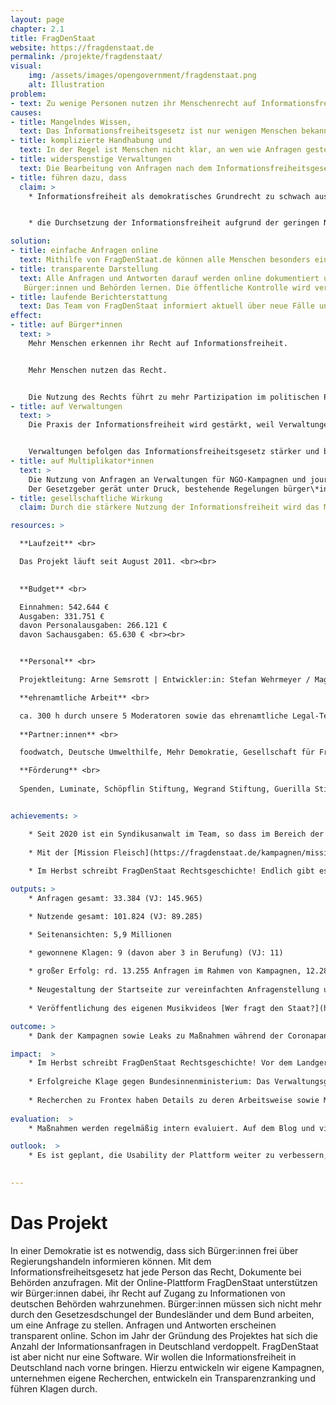 ```yaml
---
layout: page
chapter: 2.1
title: FragDenStaat
website: https://fragdenstaat.de
permalink: /projekte/fragdenstaat/
visual:
    img: /assets/images/opengovernment/fragdenstaat.png
    alt: Illustration
problem:
- text: Zu wenige Personen nutzen ihr Menschenrecht auf Informationsfreiheit. Wenn Menschenrechte nicht genutzt werden, können sie schneller wieder abgeschafft werden.
causes:
- title: Mangelndes Wissen,
  text: Das Informationsfreiheitsgesetz ist nur wenigen Menschen bekannt.
- title: komplizierte Handhabung und
  text: In der Regel ist Menschen nicht klar, an wen wie Anfragen gestellt werden können und welche Rahmenbedingungen dafür gelten.
- title: widerspenstige Verwaltungen
  text: Die Bearbeitung von Anfragen nach dem Informationsfreiheitsgesetz ist weitgehend unbeliebt. Viele Behörden blockieren aktiv den Zugang zu Informationen.
- title: führen dazu, dass
  claim: >
    * Informationsfreiheit als demokratisches Grundrecht zu schwach ausgeprägt ist.


    * die Durchsetzung der Informationsfreiheit aufgrund der geringen Nutzung zu schwierig ist

solution:
- title: einfache Anfragen online
  text: Mithilfe von FragDenStaat.de können alle Menschen besonders einfach Anfragen an Behörden stellen. Der Ansatz ist niedrigschwellig, zusätzliche Tools gibt es für Journalist\*innen und NGOs.
- title: transparente Darstellung
  text: Alle Anfragen und Antworten darauf werden online dokumentiert und zeigen die Praxis der Informationsfreiheit in Deutschland. Davon können  
   Bürger:innen und Behörden lernen. Die öffentliche Kontrolle wird verstärkt.
- title: laufende Berichterstattung
  text: Das Team von FragDenStaat informiert aktuell über neue Fälle und Klagen und zeigt Erfolge und Probleme der Informationsfreiheit auf.
effect:
- title: auf Bürger*innen
  text: >
    Mehr Menschen erkennen ihr Recht auf Informationsfreiheit.


    Mehr Menschen nutzen das Recht.


    Die Nutzung des Rechts führt zu mehr Partizipation im politischen Prozess.
- title: auf Verwaltungen
  text: >
    Die Praxis der Informationsfreiheit wird gestärkt, weil Verwaltungen anhand der Fälle Informationsfreiheit besser verstehen.


    Verwaltungen befolgen das Informationsfreiheitsgesetz stärker und bei den Mitarbeiter\*innen wird die Akteptanz für Informationsfreiheit gestärkt.
- title: auf Multiplikator*innen
  text: >
    Die Nutzung von Anfragen an Verwaltungen für NGO-Kampagnen und journalistische Projekte wird erhöht.
    Der Gesetzgeber gerät unter Druck, bestehende Regelungen bürger\*innenfreundlicher zu gestalten.
- title: gesellschaftliche Wirkung
  claim: Durch die stärkere Nutzung der Informationsfreiheit wird das Menschenrecht gestärkt.

resources: >

  **Laufzeit** <br>

  Das Projekt läuft seit August 2011. <br><br>
  

  **Budget** <br>

  Einnahmen: 542.644 € 
  Ausgaben: 331.751 €
  davon Personalausgaben: 266.121 €
  davon Sachausgaben: 65.630 € <br><br>


  **Personal** <br>

  Projektleitung: Arne Semsrott | Entwickler:in: Stefan Wehrmeyer / Magdalena Noffke | Frontend-Developer: Gregor Weichbrodt | Studentische Hilfskraft & Campaignerin: Lea Pfau | Projektmanagerin: Judith Doleschal | Head of Legal: Phillip Hofmann | Rechtsreferendarin: Layla Ansari / Carina Kremmling | Bundesfreiwilligendienstleistender: Max Kronmüller <br><br>

  **ehrenamtliche Arbeit** <br>

  ca. 300 h durch unsere 5 Moderatoren sowie das ehrenamtliche Legal-Team mit 3 Jurist:innen <br><br> 
  
  **Partner:innen** <br>

  foodwatch, Deutsche Umwelthilfe, Mehr Demokratie, Gesellschaft für Freiheitsrechte, Deutsche Gesellschaft für Informationsfreiheit, Reporter ohne Grenzen, Chaos Computer Club, netzwerk recherche, Access Info, abgeordneten-watch.de <br><br>

  **Förderung** <br>
  
  Spenden, Luminate, Schöpflin Stiftung, Wegrand Stiftung, Guerilla Stiftung, Stiftung Mitarbeit, Digital Freedom Fund, sonstige <br><br>


achievements: > 

    * Seit 2020 ist ein Syndikusanwalt im Team, so dass im Bereich der strategischen Klagen das Tempo deutlich angezogen hat. Es gab 71 laufende Klagen im Bereich Informationsfreiheit. Der Rechtsstreit mit Frontex ist nach wie vor am Laufen. Wir hatten die EU-Grenzagentur Frontex verklagt und vor Gericht verloren. Jetzt will Frontex sichergehen, dass sie nie wieder zur Rechenschaft gezogen wird. Sie stellt ihre Anwaltskosten von 23.700 Euro in Rechnung. Sollte Frontex mit dieser Taktik Erfolg haben, können sich nur noch Unternehmen und Reiche Klagen gegen EU-Behörden leisten – und die kritische Zivilgesellschaft bleibt außen vor. 
    
    * Mit der [Mission Fleisch](https://fragdenstaat.de/kampagnen/mission-fleisch/) geht unsere “Topf Secret”-Partnerschaft mit foodwatch in die nächste Runde: Zusammen scheinen wir ein Licht auf die hygienischen Zustände in der Fleischindustrie, auch wenn Tönnies und Co. sich wehren. Mit [Spekulation abwenden!](https://fragdenstaat.de/kampagnen/abwendungsvereinbarungen/) geben wir Mieter:innen in Berlin Einblicke in Verträge, die ihr Haus und damit ihre Mietrechte betreffen. Mit dem [Klima-Gebäude-Check](https://fragdenstaat.de/kampagnen/klimacheck/) decken wir gemeinsam mit der Deutschen Umwelthilfe auf, was jede einzelne Kommune für den Klimaschutz tut. Wir veröffentlichten zu Beginn der Coronapandemie ein [vertrauliches Strategiepapier](https://fragdenstaat.de/blog/2020/04/01/strategiepapier-des-innenministeriums-corona-szenarien/) des Bundesinnenministerium (BMI), das den Umgang der Bundesregierung mit der Pandemie vorzeichnet. Die Bundesregierung war der Meinung, eine Veröffentlichung könnte „Nachteile für die Bundesrepublik Deutschland“ hervorrufen. Wir glauben, dass das Gegenteil richtig ist. Nur wenn wir alle die Strategien der Regierung kennen, können wir sie kritisch begleiten. Im Sommer hat das Verwaltungsgericht Berlin nach einer Klage von FragDenStaat entschieden, dass das BMI auf Anfrage auch Twitter- Direktnachrichten herausgeben muss. Damit gibt es Klarheit für eine Grundsatzfrage: Wenn Beamte private Kommunikationskanäle wie Twitter und Facebook nutzen, können sie sich damit nicht der Transparenzpflicht entziehen.
    
    * Im Herbst schreibt FragDenStaat Rechtsgeschichte! Endlich gibt es ein [Urteil gegen das Zensurheberrecht](https://fragdenstaat.de/blog/2020/11/12/glyphosat-entscheidung-urheberrecht/): Das Landgericht Köln hat entschieden, dass die Veröffentlichung eines Glyphosat-Gutachtens keine Urheberrechtsverletzung ist. Damit ist der Fall aber noch nicht beendet und geht in die nächste Instanz.

outputs: >
    * Anfragen gesamt: 33.384 (VJ: 145.965)

    * Nutzende gesamt: 101.824 (VJ: 89.285)

    * Seitenansichten: 5,9 Millionen

    * gewonnene Klagen: 9 (davon aber 3 in Berufung) (VJ: 11)
    
    * großer Erfolg: rd. 13.255 Anfragen im Rahmen von Kampagnen, 12.286 neue Nutzer:innen; neue ehrenamtliche Jurist:innen und Moderatoren unterstützen uns zusätzlich tatkräftig
    
    * Neugestaltung der Startseite zur vereinfachten Anfragenstellung und Navigation
    
    * Veröffentlichung des eigenen Musikvideos [Wer fragt den Staat?](https://www.youtube.com/watch?v=R3iev_tLQp0&t=3s)

outcome: >
    * Dank der Kampagnen sowie Leaks zu Maßnahmen während der Coronapandemie konnten neue Zielgruppen für das Thema Informationsfreiheit sensibilisiert werden. Unsere neue Startseite ist ansprechender und übersichtlicher. Gewonnene Klagen haben zu Grundsatzurteilen geführt, insbesondere beim Zensurheberrecht. Nach Veröffentlichung des selbstgedrehten Musikvideos verzeichneten wir erhöhte Spendeneinnahmen. 

impact:  >
    * Im Herbst schreibt FragDenStaat Rechtsgeschichte! Vor dem Landgericht Köln haben wir endlich ein wegweisendes Urteil zum Zensurheberrecht  erreicht. Das Landgericht Köln hat entschieden, dass die Veröffentlichung eines Glyphosat-Gutachtens keine Urheberrechtsverletzung ist. Der Fall geht aber noch in die nächste Instanz. 
    
    * Erfolgreiche Klage gegen Bundesinnenministerium: Das Verwaltungsgericht Berlin hat entschieden, dass auch nicht veraktete Informationen – z. B. Twitter-Direktnachrichten von Ministerien! – dem Informationsfreiheitsgesetz  unterfallen. 
    
    * Recherchen zu Frontex haben Details zu deren Arbeitsweise sowie Menschenrechtsverletzungen aufgedeckt. Es wird zunehmend berichtet. Ein durch Informationsfreiheit transparenter Staat führt zu mehr Partizipation und erhöht die Qualität politischer Prozesse.
    
evaluation:  >
    * Maßnahmen werden regelmäßig intern evaluiert. Auf dem Blog und via Newsletter berichtet FragDenStaat regelmäßig. Die Metriken zur Nutzung von FragDenStaat.de sind jederzeit über Matomo einsehbar.

outlook:  >
    * Es ist geplant, die Usability der Plattform weiter zu verbessern, das neue Design der Anfrageseite zu launchen und weitere Features für NGOs und Journalist:innen zu entwickeln, u.a. sollen die Möglichkeiten zu Klagen ausgebaut und Widersprüche automatisiert werden. Die Darstellung der befreiten Dokumente wird verbessert, sodass sie gut zugänglich sind und sinnvoll miteinander verknüpft werden können. Berichterstattung, Anfragen und Klagen sollen auf hohem Niveau weitergeführt werden. 

    
---
```



# Das Projekt

In einer Demokratie ist es notwendig, dass sich Bürger:innen frei über Regierungshandeln informieren können. Mit dem Informationsfreiheitsgesetz hat jede Person das Recht, Dokumente bei Behörden anzufragen. Mit der Online-Plattform FragDenStaat unterstützen wir Bürger:innen dabei, ihr Recht auf Zugang zu Informationen von deutschen Behörden wahrzunehmen. Bürger:innen müssen sich nicht mehr durch den Gesetzesdschungel der Bundesländer und dem Bund arbeiten, um eine Anfrage zu stellen. Anfragen und Antworten erscheinen transparent online. Schon im Jahr der Gründung des Projektes hat sich die Anzahl der Informationsanfragen in Deutschland verdoppelt. FragDenStaat ist aber nicht nur eine Software. Wir wollen die Informationsfreiheit in Deutschland nach vorne bringen. Hierzu entwickeln wir eigene Kampagnen, unternehmen eigene Recherchen, entwickeln ein Transparenzranking und führen Klagen durch.
